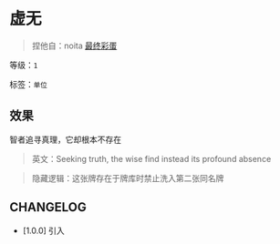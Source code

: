 # 虚无

> 捏他自：noita [最终彩蛋](https://www.bilibili.com/video/BV1DH4y1g7V5)

等级：`1`

标签：`单位`

## 效果

智者追寻真理，它却根本不存在

> 英文：Seeking truth, the wise find instead its profound absence

> 隐藏逻辑：这张牌存在于牌库时禁止洗入第二张同名牌

## CHANGELOG

- [1.0.0] 引入
